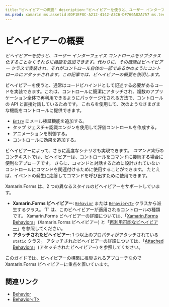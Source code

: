 ```yaml
---
title:"ビヘイビアーの概要" description:"ビヘイビアーを使うと、ユーザー インターフェイス コントロールをサブクラス化することなく、それらに機能を追加できます。 代わりに、その機能はビヘイビアー クラスで実装され、それがコントロール自体の一部であるかのようにコントロールにアタッチされます。 この記事では、ビヘイビアーの概要を説明します。"
ms.prod: xamarin ms.assetid:0DF1EF8C-A212-4142-A3C6-DF760A82A757 ms.technology: xamarin-forms author: davidbritch ms.author: dabritch ms.date:04/06/2016 no-loc: [Xamarin.Forms, Xamarin.Essentials]
---
```


# <a name="introduction-to-behaviors"></a>ビヘイビアーの概要

_ビヘイビアーを使うと、ユーザー インターフェイス コントロールをサブクラス化することなくそれらに機能を追加できます。代わりに、その機能はビヘイビアー クラスで実装され、それがコントロール自体の一部であるかのようにコントロールにアタッチされます。この記事では、ビヘイビアーの概要を説明します。_

ビヘイビアーを使うと、通常はコードビハインドとして記述する必要があるコードを実装できます。これは、コントロールに簡潔にアタッチされ、複数のアプリケーション全体で再利用できるようにパッケージ化される方法で、コントロールの API と直接対話しているためです。 これらを使用して、次のようなさまざまな機能をコントロールに提供できます。

- [`Entry`](xref:Xamarin.Forms.Entry) にメール検証機能を追加する。
- タップ ジェスチャ認識エンジンを使用して評価コントロールを作成する。
- アニメーションを制御する。
- コントロールに効果を追加する。

ビヘイビアーによって、さらに高度なシナリオも実現できます。 *コマンド実行*のコンテキストでは、ビヘイビアーは、コントロールをコマンドに接続する場合に便利なアプローチです。 さらに、コマンドと対話するために設計されていないコントロールにコマンドを関連付けるために使用することができます。 たとえば、イベントの発生に応答してコマンドを呼び出すために使用できます。

Xamarin.Forms は、2 つの異なるスタイルのビヘイビアーをサポートしています。

- **Xamarin.Forms ビヘイビアー**: [`Behavior`](xref:Xamarin.Forms.Behavior) または [`Behavior<T>`](xref:Xamarin.Forms.Behavior`1) クラスから派生するクラス。`T` は、このビヘイビアーが適用されるコントロールの種類です。 Xamarin.Forms ビヘイビアーの詳細については、「[Xamarin.Forms Behaviors](~/xamarin-forms/app-fundamentals/behaviors/creating.md)」(Xamarin.Forms ビヘイビアー) と「[再利用可能なビヘイビアー](~/xamarin-forms/app-fundamentals/behaviors/reusable/index.md)」を参照してください。
- **アタッチされたビヘイビアー**: 1 つ以上のプロパティがアタッチされている `static` クラス。 アタッチされたビヘイビアーの詳細については、「[Attached Behaviors](~/xamarin-forms/app-fundamentals/behaviors/attached.md)」(アタッチされたビヘイビアー) を参照してください。

このガイドでは、ビヘイビアーの構築に推奨されるアプローチなので Xamarin.Forms ビヘイビアーに重点を置いています。

## <a name="related-links"></a>関連リンク

- [Behavior](xref:Xamarin.Forms.Behavior)
- [Behavior&lt;T&gt;](xref:Xamarin.Forms.Behavior`1)
